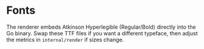 # Fonts

The renderer embeds Atkinson Hyperlegible (Regular/Bold) directly into the Go binary. Swap these TTF files if you want a different typeface, then adjust the metrics in `internal/render` if sizes change.
